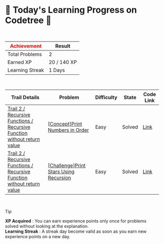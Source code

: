 # 🌲 Today's Learning Progress on Codetree 🌲

<br />

| <span style="color:red;display:block;text-align:center;"> **Achievement**</span> | Result |
|---|---|
|Total Problems| 2 |
| Earned XP | 20 / 140 XP |
| Learning Streak | 1 Days |

<br />

|Trail Details|Problem|Difficulty|State|Code Link|
|---|---|---|---|---|
|[Trail 2 / Recursive Functions / Recursive Function without return value](https://www.codetree.ai/trail-info/novice-mid/)|[[Concept]Print Numbers in Order](https://www.codetree.ai/trails/complete/curated-cards/intro-to-output-numerically/)|Easy|Solved|[Link](https://github.com/linuschoudhury/codetree/blob/main/250213/%EC%88%AB%EC%9E%90%20%EC%B0%A8%EB%A1%80%EB%A1%9C%20%EC%B6%9C%EB%A0%A5%ED%95%98%EA%B8%B0/to-output-numerically.py)|
|[Trail 2 / Recursive Functions / Recursive Function without return value](https://www.codetree.ai/trail-info/novice-mid/)|[[Challenge]Print Stars Using Recursion](https://www.codetree.ai/trails/complete/curated-cards/challenge-star-output-with-recursive-function/)|Easy|Solved|[Link](https://github.com/linuschoudhury/codetree/blob/main/250213/%EC%9E%AC%EA%B7%80%ED%95%A8%EC%88%98%EB%A5%BC%20%EC%9D%B4%EC%9A%A9%ED%95%9C%20%EB%B3%84%20%EC%B6%9C%EB%A0%A5/star-output-with-recursive-function.py)|


<br />

> [!TIP]
> **XP Acquired** : You can earn experience points only once for problems solved without looking at the explanation.  
> **Learning Streak** : A streak day become valid as soon as you earn new experience points on a new day.

